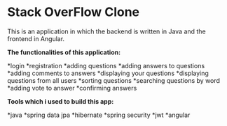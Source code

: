 # Stack OverFlow Clone

This is an application in which the backend is written in Java and the frontend in Angular.

**The functionalities of this application:**

*login
*registration
*adding questions
*adding answers to questions
*adding comments to answers
*displaying your questions
*displaying questions from all users
*sorting questions
*searching questions by word
*adding vote to answer
*confirming answers

**Tools which i used to build this app:**

*java
*spring data jpa
*hibernate
*spring security
*jwt
*angular
